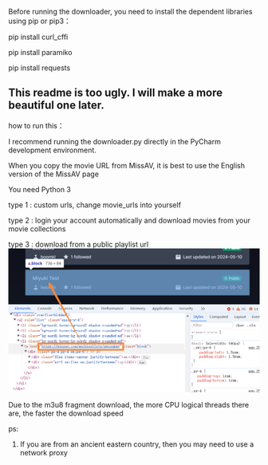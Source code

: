 Before running the downloader, you need to install the dependent libraries using pip or pip3：

pip install curl_cffi 

pip install paramiko 

pip install requests 

This readme is too ugly. I will make a more beautiful one later.
------------------------------------------------------------------------------------------------

how to run this：

I recommend running the downloader.py directly in the PyCharm development environment. 

When you copy the movie URL from MissAV, it is best to use the English version of the MissAV page

You need Python 3

type 1 : custom urls, change movie_urls into yourself

type 2 : login your account automatically and download movies from your movie collections

type 3 : download from a public playlist url
![public_playlist_url.png](public_playlist_url.png)

Due to the m3u8 fragment download, the more CPU logical threads there are, the faster the download speed

ps: 

1. If you are from an ancient eastern country, then you may need to use a network proxy

